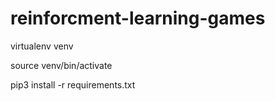 # reinforcment-learning-games
virtualenv venv

source venv/bin/activate

pip3 install -r requirements.txt